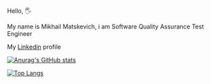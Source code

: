 Hello, :raised_hand_with_fingers_splayed:
<p>My name is Mikhail Matskevich, i am Software Quality Assurance Test Engineer<p>
<p>My <a target="_blank" href="https://www.linkedin.com/in/mikhail-matskevich/">Linkedin</a> profile <p>

[![Anurag's GitHub stats](https://github-readme-stats.vercel.app/api?username=mih198830&show_icons=true&theme=algolia)](https://github.com/mih198830/github-readme-stats)

[![Top Langs](https://github-readme-stats.vercel.app/api/top-langs/?username=mih198830&langs_count=5)](https://github.com/mih198830/github-readme-stats)
